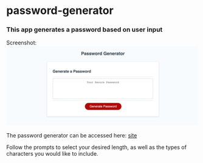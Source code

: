 # password-generator

### This app generates a password based on user input 

Screenshot: 
![webpage-example](/develop/assets/images/password-generator.png)

The password generator can be accessed here: 
[site](https://loganscott678.github.io/password-generator/)

Follow the prompts to select your desired length, as well as the types of characters you would like to include.

